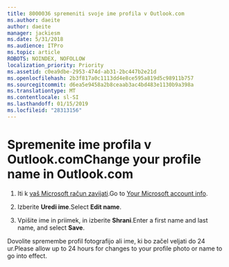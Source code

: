 ```yaml
---
title: 8000036 spremeniti svoje ime profila v Outlook.com
ms.author: daeite
author: daeite
manager: jackiesm
ms.date: 5/31/2018
ms.audience: ITPro
ms.topic: article
ROBOTS: NOINDEX, NOFOLLOW
localization_priority: Priority
ms.assetid: c0ea9dbe-2953-474d-ab31-2bc447b2e21d
ms.openlocfilehash: 2b3f817a0c1113dd4e8ce595a819d5c98911b757
ms.sourcegitcommit: d6ea5e9458a2b8ceaab3ac4bd483e1130b9a398a
ms.translationtype: MT
ms.contentlocale: sl-SI
ms.lasthandoff: 01/15/2019
ms.locfileid: "28313156"
---
```

# <a name="change-your-profile-name-in-outlookcom"></a><span data-ttu-id="75f73-102">Spremenite ime profila v Outlook.com</span><span class="sxs-lookup"><span data-stu-id="75f73-102">Change your profile name in Outlook.com</span></span>

1. <span data-ttu-id="75f73-103">Iti k [vaš Microsoft račun zavijati](https://go.microsoft.com/fwlink/p/?linkid=860841).</span><span class="sxs-lookup"><span data-stu-id="75f73-103">Go to [Your Microsoft account info](https://go.microsoft.com/fwlink/p/?linkid=860841).</span></span>
    
2. <span data-ttu-id="75f73-104">Izberite **Uredi ime**.</span><span class="sxs-lookup"><span data-stu-id="75f73-104">Select **Edit name**.</span></span> 
    
3. <span data-ttu-id="75f73-105">Vpišite ime in priimek, in izberite **Shrani**.</span><span class="sxs-lookup"><span data-stu-id="75f73-105">Enter a first name and last name, and select **Save**.</span></span> 
    
<span data-ttu-id="75f73-106">Dovolite spremembe profil fotografijo ali ime, ki bo začel veljati do 24 ur.</span><span class="sxs-lookup"><span data-stu-id="75f73-106">Please allow up to 24 hours for changes to your profile photo or name to go into effect.</span></span>
  

